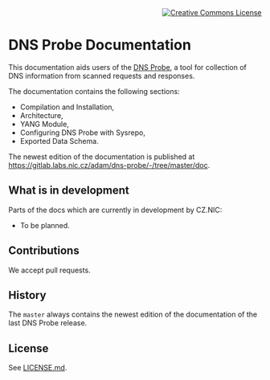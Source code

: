 
<a rel="license" href="http://creativecommons.org/licenses/by-sa/4.0/" style="display:block; text-align:right">
<img alt="Creative Commons License" style="border-width:0" src="https://i.creativecommons.org/l/by-sa/4.0/88x31.png" />
</a>

# DNS Probe Documentation

This documentation aids users of the [DNS Probe](https://gitlab.labs.nic.cz/adam/dns-probe), a tool for collection of DNS information from
scanned requests and responses.

The documentation contains the following sections:

* Compilation and Installation,
* Architecture,
* YANG Module,
* Configuring DNS Probe with Sysrepo,
* Exported Data Schema.

The newest edition of the documentation is published at https://gitlab.labs.nic.cz/adam/dns-probe/-/tree/master/doc.

## What is in development

Parts of the docs which are currently in development by CZ.NIC:

* To be planned.

## Contributions

We accept pull requests.


## History

The `master` always contains the newest edition of the documentation of the last DNS Probe release.

## License

See [LICENSE.md](LICENSE.md).
